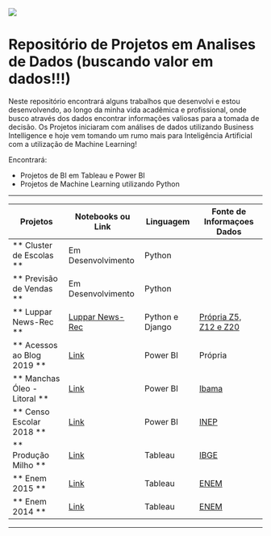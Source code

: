 ![](https://media-exp1.licdn.com/dms/image/C5612AQFEotG8G0z4rA/article-cover_image-shrink_600_2000/0?e=1584576000&v=beta&t=IjIdLtk65ufyVrs0kFAAt9R-o3xVeT3MrgY5Cm2oAtQ)

# Repositório de Projetos em Analises de Dados (buscando valor em dados!!!)

Neste repositório encontrará alguns trabalhos que desenvolvi e estou desenvolvendo, ao longo da minha vida acadêmica e profissional, onde busco através dos dados encontrar informações valiosas para a tomada de decisão.
Os Projetos iniciaram com análises de dados utilizando Business Intelligence e hoje vem tomando um rumo mais para Inteligência Artificial com a utilização de Machine Learning!

Encontrará:
- Projetos de BI em Tableau e Power BI
- Projetos de Machine Learning utilizando Python

------------

|    Projetos  | Notebooks ou Link    | Linguagem    | Fonte de Informaçoes Dados  | 
| ------------ | ------------         | ------------ | ------------                |
| ** Cluster de Escolas **| Em Desenvolvimento | Python | |
| ** Previsão de Vendas **| Em Desenvolvimento | Python | |
| ** Luppar News-Rec    **| [Luppar News-Rec](http://luppar.com/recommender) | Python e Django |[Própria Z5, Z12 e Z20](https://github.com/aasouzaconsult/Luppar-News-Rec/tree/master/data) |
| ** Acessos ao Blog 2019 **| [Link](https://app.powerbi.com/view?r=eyJrIjoiMGYwNmY3MWItMzVhZC00MDg0LTgyNDQtNjQ5YjhmMGU5MDI4IiwidCI6IjBjNzE1Yjc3LTNmNjktNDY2NC05NmM0LWI0Yjc2MTI0OTk1YSJ9)| Power BI | Própria |
| ** Manchas Óleo - Litoral **| [Link](https://app.powerbi.com/view?r=eyJrIjoiYWU1YTY5NGItMmE3Ni00NjAzLTlhNzgtM2EyN2RiMDZlMzYwIiwidCI6IjBjNzE1Yjc3LTNmNjktNDY2NC05NmM0LWI0Yjc2MTI0OTk1YSJ9)| Power BI | [Ibama](http://www.ibama.gov.br/manchasdeoleo-localidades-atingidas) |
| ** Censo Escolar 2018 **| [Link](https://app.powerbi.com/view?r=eyJrIjoiMDExZTdjNDUtMTU2Ny00M2YwLTk1NDQtMzZjNWM4ZjYwMTMyIiwidCI6IjBjNzE1Yjc3LTNmNjktNDY2NC05NmM0LWI0Yjc2MTI0OTk1YSJ9)| Power BI | [INEP](http://inep.gov.br/) |
| ** Produção Milho **| [Link](https://public.tableau.com/profile/alex.souza#!/vizhome/EstudoProduo-Milho/ProduoMilho-2016)| Tableau | [IBGE](https://ibge.gov.br/) |
| ** Enem 2015 **| [Link](https://public.tableau.com/profile/alex.souza#!/vizhome/Enem2015/Enem2015_)| Tableau | [ENEM](https://enem.inep.gov.br/) |
| ** Enem 2014 **| [Link](https://public.tableau.com/profile/alex.souza#!/vizhome/RankingEnem2014-GrficodeTendncias/RankingEnem2014)| Tableau | [ENEM](https://enem.inep.gov.br/) |

------------
